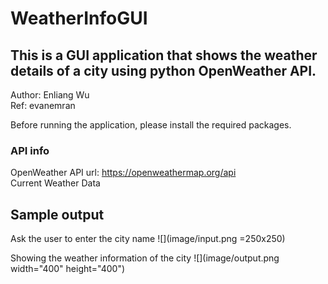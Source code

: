 # WeatherInfoGUI
## This is a GUI application that shows the weather details of a city using python OpenWeather API. 
Author: Enliang Wu<br />
Ref: evanemran

Before running the application, please install the required packages.

### API info
OpenWeather API url: https://openweathermap.org/api <br />
Current Weather Data

## Sample output

Ask the user to enter the city name
![](image/input.png =250x250)


Showing the weather information of the city
![](image/output.png width="400" height="400")





